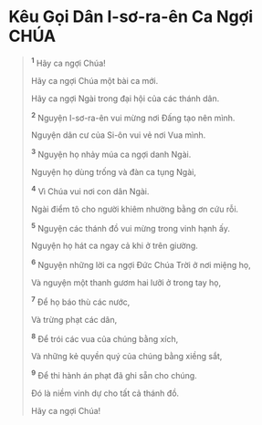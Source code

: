 # Kêu Gọi Dân I-sơ-ra-ên Ca Ngợi CHÚA

> <sup><b>1</b></sup> Hãy ca ngợi Chúa!
> 
> Hãy ca ngợi Chúa một bài ca mới.
> 
> Hãy ca ngợi Ngài trong đại hội của các thánh dân.
> 
> <sup><b>2</b></sup> Nguyện I-sơ-ra-ên vui mừng nơi Ðấng tạo nên mình.
> 
> Nguyện dân cư của Si-ôn vui vẻ nơi Vua mình.
> 
> <sup><b>3</b></sup> Nguyện họ nhảy múa ca ngợi danh Ngài.
> 
> Nguyện họ dùng trống và đàn ca tụng Ngài,
> 
> <sup><b>4</b></sup> Vì Chúa vui nơi con dân Ngài.
> 
> Ngài điểm tô cho người khiêm nhường bằng ơn cứu rỗi.
> 
> <sup><b>5</b></sup> Nguyện các thánh đồ vui mừng trong vinh hạnh ấy.
> 
> Nguyện họ hát ca ngay cả khi ở trên giường.
> 
> <sup><b>6</b></sup> Nguyện những lời ca ngợi Ðức Chúa Trời ở nơi miệng họ,
> 
> Và nguyện một thanh gươm hai lưỡi ở trong tay họ,
> 
> <sup><b>7</b></sup> Ðể họ báo thù các nước,
> 
> Và trừng phạt các dân,
> 
> <sup><b>8</b></sup> Ðể trói các vua của chúng bằng xích,
> 
> Và những kẻ quyền quý của chúng bằng xiềng sắt,
> 
> <sup><b>9</b></sup> Ðể thi hành án phạt đã ghi sẵn cho chúng.
> 
> Ðó là niềm vinh dự cho tất cả thánh đồ.
> 
> Hãy ca ngợi Chúa!
>


